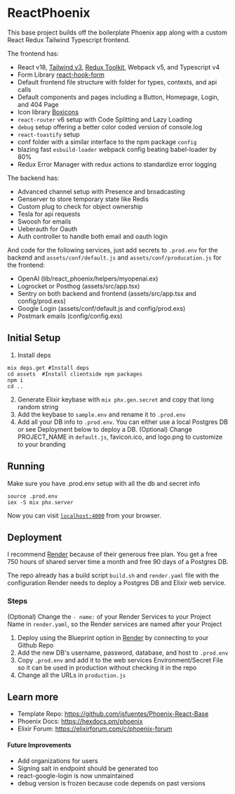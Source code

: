 # ReactPhoenix

This base project builds off the boilerplate Phoenix app along with a custom React Redux Tailwind Typescript frontend.

The frontend has:

- React v18, [Tailwind v3](https://tailwindcss.com/), [Redux Toolkit](https://redux-toolkit.js.org/), Webpack v5, and Typescript v4
- Form Library [react-hook-form](https://react-hook-form.com/)
- Default frontend file structure with folder for types, contexts, and api calls
- Default components and pages including a Button, Homepage, Login, and 404 Page
- Icon library [Boxicons](https://boxicons.com)
- `react-router` v6 setup with Code Splitting and Lazy Loading
- `debug` setup offering a better color coded version of console.log
- `react-toastify` setup
- conf folder with a similar interface to the npm package `config`
- blazing fast `esbuild-loader` webpack config beating babel-loader by 80%
- Redux Error Manager with redux actions to standardize error logging

The backend has:

- Advanced channel setup with Presence and broadcasting
- Genserver to store temporary state like Redis
- Custom plug to check for object ownership
- Tesla for api requests
- Swoosh for emails
- Ueberauth for Oauth
- Auth controller to handle both email and oauth login

And code for the following services, just add secrets to `.prod.env` for the backend and `assets/conf/default.js` and `assets/conf/producation.js` for the frontend:

- OpenAI (lib/react_phoenix/helpers/myopenai.ex)
- Logrocket or Posthog (assets/src/app.tsx)
- Sentry on both backend and frontend (assets/src/app.tsx and config/prod.exs)
- Google Login (assets/conf/default.js and config/prod.exs)
- Postmark emails (config/config.exs)

## Initial Setup

1. Install deps

```
mix deps.get #Install deps
cd assets  #Install clientside npm packages
npm i
cd ..
```

2. Generate Elixir keybase with `mix phx.gen.secret` and copy that long random string
3. Add the keybase to `sample.env` and rename it to `.prod.env`
4. Add all your DB info to `.prod.env`. You can either use a local Postgres DB or see Deployment below to deploy a DB.
   (Optional) Change PROJECT_NAME in `default.js`, favicon.ico, and logo.png to customize to your branding

## Running
Make sure you have .prod.env setup with all the db and secret info

```
source .prod.env
iex -S mix phx.server
```

Now you can visit [`localhost:4000`](http://localhost:4000) from your browser.

## Deployment

I recommend [Render](https://render.com) because of their generous free plan. You get a free 750 hours of shared server time a month and free 90 days of a Postgres DB.

The repo already has a build script `build.sh` and `render.yaml` file with the configuration Render needs to deploy a Postgres DB and Elixir web service.

### Steps

(Optional) Change the `- name:` of your Render Services to your Project Name in `render.yaml`, so the Render services are named after your Project

1. Deploy using the Blueprint option in [Render](https://render.com) by connecting to your Github Repo
2. Add the new DB's username, password, database, and host to `.prod.env`
3. Copy `.prod.env` and add it to the web services Environment/Secret File so it can be used in production without checking it in the repo
4. Change all the URLs in `production.js`

## Learn more

- Template Repo: https://github.com/jsfuentes/Phoenix-React-Base
- Phoenix Docs: https://hexdocs.pm/phoenix
- Elixir Forum: https://elixirforum.com/c/phoenix-forum

#### Future Improvements
- Add organizations for users
- Signing salt in endpoint should be generated too
- react-google-login is now unmaintained
- debug version is frozen because code depends on past versions
